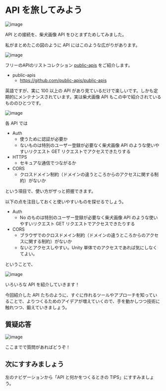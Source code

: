 # API を旅してみよう

![image](https://i.gyazo.com/ca62ef1b64e4d0b133bfe8491b36d000.png)

API との接続を、柴犬画像 API をひとまずためしてみました。

私がまとめたこの図のように API にはこのような広がりがあります。

![image](https://i.gyazo.com/b3c1f4c2b1625cba88d3e862fcb7570e.png)

フリーのAPIのリストコレクション [public\-apis](https://github.com/public-apis/public-apis) をご紹介します。

- public-apis
  - https://github.com/public-apis/public-apis

英語ですが、実に 100 以上の API があり見ているだけで楽しいです。しかも定期的にメンテナンスされています。実は柴犬画像 API もこの中で紹介されているもののひとつです。

![image](https://i.gyazo.com/9605a51706aeac4dfbe3143a13397207.png)

各 API では

- Auth
  - 使うために認証が必要か
  - ないものは特別のユーザー登録が必要なく柴犬画像 API のような使いやすいリクエスト GET リクエストでアクセスできたりする
- HTTPS
  - セキュアな通信でつながるか
- CORS
  - クロスドメイン制約（ドメインの違うところからのアクセスに関する制約）がないか

という項目で、使い方がザっと把握できます。

以下の点を注目しておくと使いやすいものを探せるでしょう。

- Auth
  - No のものは特別のユーザー登録が必要なく柴犬画像 API のような使いやすいリクエスト GET リクエストでアクセスできたりする
- CORS
  - ブラウザでのクロスドメイン制約（ドメインの違うところからのアクセスに関する制約）がないか
  - ないとアクセスしやすい。Unity 単体でのアクセスであれば気にしなくてよい。

ということで、

![image](https://i.gyazo.com/72e0eee127c60dc5d51544f642d70b7b.png)

いろいろな API を紹介していきます！

今回紹介した API たちのように、すぐに作れるツールやアプローチを知っていることで、よりつくるためのアイデアが増えていくので、手を動かしつつ技術に触れつつ、鍛えていきましょう。

## 質疑応答

![image](https://i.gyazo.com/aba8ccd625e7320883851b71ebd0caf2.png)

ここまでで質問があればどうぞ！

## 次にすすみましょう

左のナビゲーションから「API と何かをつくるときの TIPS」にすすみましょう。